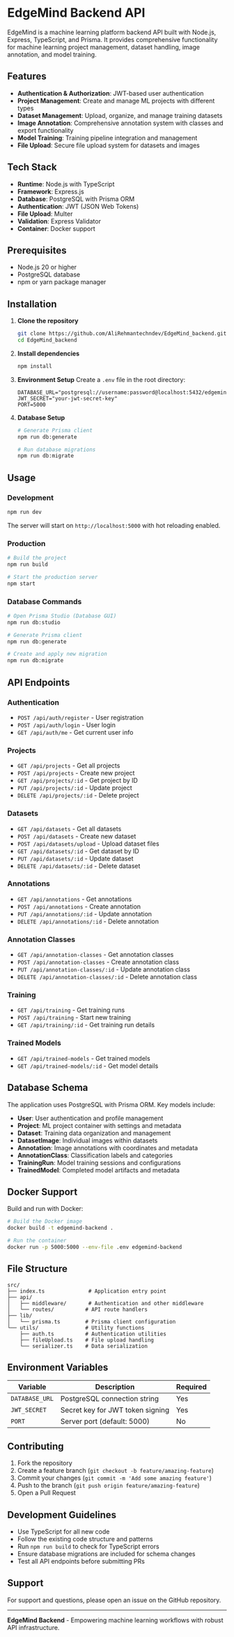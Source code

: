 # EdgeMind Backend API

EdgeMind is a machine learning platform backend API built with Node.js, Express, TypeScript, and Prisma. It provides comprehensive functionality for machine learning project management, dataset handling, image annotation, and model training.

## Features

- **Authentication & Authorization**: JWT-based user authentication
- **Project Management**: Create and manage ML projects with different types
- **Dataset Management**: Upload, organize, and manage training datasets
- **Image Annotation**: Comprehensive annotation system with classes and export functionality
- **Model Training**: Training pipeline integration and management
- **File Upload**: Secure file upload system for datasets and images

## Tech Stack

- **Runtime**: Node.js with TypeScript
- **Framework**: Express.js
- **Database**: PostgreSQL with Prisma ORM
- **Authentication**: JWT (JSON Web Tokens)
- **File Upload**: Multer
- **Validation**: Express Validator
- **Container**: Docker support

## Prerequisites

- Node.js 20 or higher
- PostgreSQL database
- npm or yarn package manager

## Installation

1. **Clone the repository**
   ```bash
   git clone https://github.com/AliRehmantechndev/EdgeMind_backend.git
   cd EdgeMind_backend
   ```

2. **Install dependencies**
   ```bash
   npm install
   ```

3. **Environment Setup**
   Create a `.env` file in the root directory:
   ```env
   DATABASE_URL="postgresql://username:password@localhost:5432/edgemind"
   JWT_SECRET="your-jwt-secret-key"
   PORT=5000
   ```

4. **Database Setup**
   ```bash
   # Generate Prisma client
   npm run db:generate
   
   # Run database migrations
   npm run db:migrate
   ```

## Usage

### Development
```bash
npm run dev
```
The server will start on `http://localhost:5000` with hot reloading enabled.

### Production
```bash
# Build the project
npm run build

# Start the production server
npm start
```

### Database Commands
```bash
# Open Prisma Studio (Database GUI)
npm run db:studio

# Generate Prisma client
npm run db:generate

# Create and apply new migration
npm run db:migrate
```

## API Endpoints

### Authentication
- `POST /api/auth/register` - User registration
- `POST /api/auth/login` - User login
- `GET /api/auth/me` - Get current user info

### Projects
- `GET /api/projects` - Get all projects
- `POST /api/projects` - Create new project
- `GET /api/projects/:id` - Get project by ID
- `PUT /api/projects/:id` - Update project
- `DELETE /api/projects/:id` - Delete project

### Datasets
- `GET /api/datasets` - Get all datasets
- `POST /api/datasets` - Create new dataset
- `POST /api/datasets/upload` - Upload dataset files
- `GET /api/datasets/:id` - Get dataset by ID
- `PUT /api/datasets/:id` - Update dataset
- `DELETE /api/datasets/:id` - Delete dataset

### Annotations
- `GET /api/annotations` - Get annotations
- `POST /api/annotations` - Create annotation
- `PUT /api/annotations/:id` - Update annotation
- `DELETE /api/annotations/:id` - Delete annotation

### Annotation Classes
- `GET /api/annotation-classes` - Get annotation classes
- `POST /api/annotation-classes` - Create annotation class
- `PUT /api/annotation-classes/:id` - Update annotation class
- `DELETE /api/annotation-classes/:id` - Delete annotation class

### Training
- `GET /api/training` - Get training runs
- `POST /api/training` - Start new training
- `GET /api/training/:id` - Get training run details

### Trained Models
- `GET /api/trained-models` - Get trained models
- `GET /api/trained-models/:id` - Get model details

## Database Schema

The application uses PostgreSQL with Prisma ORM. Key models include:

- **User**: User authentication and profile management
- **Project**: ML project container with settings and metadata
- **Dataset**: Training data organization and management
- **DatasetImage**: Individual images within datasets
- **Annotation**: Image annotations with coordinates and metadata
- **AnnotationClass**: Classification labels and categories
- **TrainingRun**: Model training sessions and configurations
- **TrainedModel**: Completed model artifacts and metadata

## Docker Support

Build and run with Docker:

```bash
# Build the Docker image
docker build -t edgemind-backend .

# Run the container
docker run -p 5000:5000 --env-file .env edgemind-backend
```

## File Structure

```
src/
├── index.ts              # Application entry point
├── api/
│   ├── middleware/       # Authentication and other middleware
│   └── routes/          # API route handlers
├── lib/
│   └── prisma.ts        # Prisma client configuration
└── utils/               # Utility functions
    ├── auth.ts          # Authentication utilities
    ├── fileUpload.ts    # File upload handling
    └── serializer.ts    # Data serialization
```

## Environment Variables

| Variable | Description | Required |
|----------|-------------|----------|
| `DATABASE_URL` | PostgreSQL connection string | Yes |
| `JWT_SECRET` | Secret key for JWT token signing | Yes |
| `PORT` | Server port (default: 5000) | No |

## Contributing

1. Fork the repository
2. Create a feature branch (`git checkout -b feature/amazing-feature`)
3. Commit your changes (`git commit -m 'Add some amazing feature'`)
4. Push to the branch (`git push origin feature/amazing-feature`)
5. Open a Pull Request

## Development Guidelines

- Use TypeScript for all new code
- Follow the existing code structure and patterns
- Run `npm run build` to check for TypeScript errors
- Ensure database migrations are included for schema changes
- Test all API endpoints before submitting PRs


## Support

For support and questions, please open an issue on the GitHub repository.

---

**EdgeMind Backend** - Empowering machine learning workflows with robust API infrastructure.
